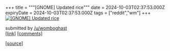 +++
title = """[GNOME] Updated rice"""
date = 2024-10-03T02:37:53.000Z
expiryDate = 2024-10-03T02:37:53.000Z
tags = ["reddit","wm"]
+++
[![[GNOME] Updated rice](https://b.thumbs.redditmedia.com/e8isnWu9GqJPEwd-rxntID01QcdkLP4B_4H0upCCaTQ.jpg "[GNOME] Updated rice")](https://www.reddit.com/r/unixporn/comments/1fuxs42/gnome_updated_rice/)

submitted by [/u/womboghast](https://www.reddit.com/user/womboghast)  
[\[link\]](https://www.reddit.com/gallery/1fuxs42) [\[comments\]](https://www.reddit.com/r/unixporn/comments/1fuxs42/gnome_updated_rice/)

[[source]](https://www.reddit.com/r/unixporn/comments/1fuxs42/gnome_updated_rice/)
